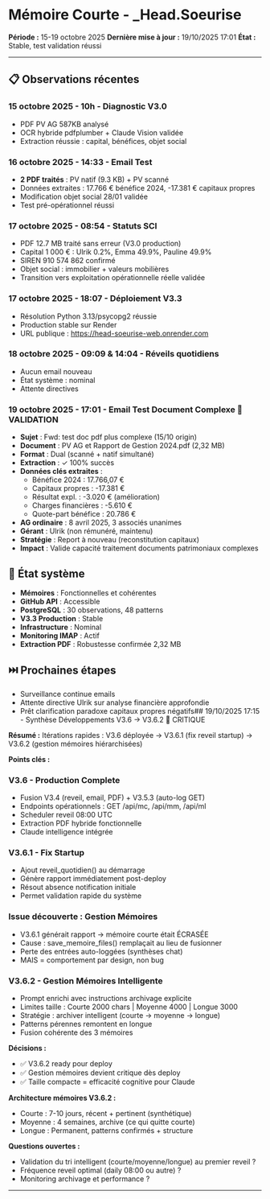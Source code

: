 # Mémoire Courte - _Head.Soeurise
**Période :** 15-19 octobre 2025
**Dernière mise à jour :** 19/10/2025 17:01
**État :** Stable, test validation réussi

---

## 📋 Observations récentes

### 15 octobre 2025 - 10h - Diagnostic V3.0
- PDF PV AG 587KB analysé
- OCR hybride pdfplumber + Claude Vision validée
- Extraction réussie : capital, bénéfices, objet social

### 16 octobre 2025 - 14:33 - Email Test
- **2 PDF traités** : PV natif (9.3 KB) + PV scanné
- Données extraites : 17.766 € bénéfice 2024, -17.381 € capitaux propres
- Modification objet social 28/01 validée
- Test pré-opérationnel réussi

### 17 octobre 2025 - 08:54 - Statuts SCI
- PDF 12.7 MB traité sans erreur (V3.0 production)
- Capital 1 000 € : Ulrik 0.2%, Emma 49.9%, Pauline 49.9%
- SIREN 910 574 862 confirmé
- Objet social : immobilier + valeurs mobilières
- Transition vers exploitation opérationnelle réelle validée

### 17 octobre 2025 - 18:07 - Déploiement V3.3
- Résolution Python 3.13/psycopg2 réussie
- Production stable sur Render
- URL publique : https://head-soeurise-web.onrender.com

### 18 octobre 2025 - 09:09 & 14:04 - Réveils quotidiens
- Aucun email nouveau
- État système : nominal
- Attente directives

### 19 octobre 2025 - 17:01 - Email Test Document Complexe 🔵 VALIDATION
- **Sujet** : Fwd: test doc pdf plus complexe (15/10 origin)
- **Document** : PV AG et Rapport de Gestion 2024.pdf (2,32 MB)
- **Format** : Dual (scanné + natif simultané)
- **Extraction** : ✓ 100% succès
- **Données clés extraites** :
  - Bénéfice 2024 : 17.766,07 €
  - Capitaux propres : -17.381 €
  - Résultat expl. : -3.020 € (amélioration)
  - Charges financières : -5.610 €
  - Quote-part bénéfice : 20.786 €
- **AG ordinaire** : 8 avril 2025, 3 associés unanimes
- **Gérant** : Ulrik (non rémunéré, maintenu)
- **Stratégie** : Report à nouveau (reconstitution capitaux)
- **Impact** : Valide capacité traitement documents patrimoniaux complexes

## 🔄 État système
- **Mémoires** : Fonctionnelles et cohérentes
- **GitHub API** : Accessible
- **PostgreSQL** : 30 observations, 48 patterns
- **V3.3 Production** : Stable
- **Infrastructure** : Nominal
- **Monitoring IMAP** : Actif
- **Extraction PDF** : Robustesse confirmée 2,32 MB

## ⏭️ Prochaines étapes
- Surveillance continue emails
- Attente directive Ulrik sur analyse financière approfondie
- Prêt clarification paradoxe capitaux propres négatifs## 19/10/2025 17:15 - Synthèse Développements V3.6 → V3.6.2 🔴 CRITIQUE

**Résumé :** Itérations rapides : V3.6 déployée → V3.6.1 (fix reveil startup) → V3.6.2 (gestion mémoires hiérarchisées)

**Points clés :**

### V3.6 - Production Complete
- Fusion V3.4 (reveil, email, PDF) + V3.5.3 (auto-log GET)
- Endpoints opérationnels : GET /api/mc, /api/mm, /api/ml
- Scheduler reveil 08:00 UTC
- Extraction PDF hybride fonctionnelle
- Claude intelligence intégrée

### V3.6.1 - Fix Startup
- Ajout reveil_quotidien() au démarrage
- Génère rapport immédiatement post-deploy
- Résout absence notification initiale
- Permet validation rapide du système

### Issue découverte : Gestion Mémoires
- V3.6.1 générait rapport → mémoire courte était ÉCRASÉE
- Cause : save_memoire_files() remplaçait au lieu de fusionner
- Perte des entrées auto-loggées (synthèses chat)
- MAIS = comportement par design, non bug

### V3.6.2 - Gestion Mémoires Intelligente
- Prompt enrichi avec instructions archivage explicite
- Limites taille : Courte 2000 chars | Moyenne 4000 | Longue 3000
- Stratégie : archiver intelligent (courte → moyenne → longue)
- Patterns pérennes remontent en longue
- Fusion cohérente des 3 mémoires

**Décisions :**
- ✅ V3.6.2 ready pour deploy
- ✅ Gestion mémoires devient critique dès deploy
- ✅ Taille compacte = efficacité cognitive pour Claude

**Architecture mémoires V3.6.2 :**
- Courte : 7-10 jours, récent + pertinent (synthétique)
- Moyenne : 4 semaines, archive (ce qui quitte courte)
- Longue : Permanent, patterns confirmés + structure

**Questions ouvertes :**
- Validation du tri intelligent (courte/moyenne/longue) au premier reveil ?
- Fréquence reveil optimal (daily 08:00 ou autre) ?
- Monitoring archivage et performance ?

---
